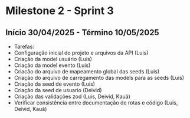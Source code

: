 # Milestone 2 - Sprint 3

## Início 30/04/2025 - Término 10/05/2025

- Tarefas:
- Configuração inicial do projeto e arquivos da API (Luis)
- Criação da model usuário (Luis)
- Criação da model evento (Luis)
- Criacão do arquivo de mapeamento global das seeds (Luis)
- Criação do arquivo de carregamento das models para as seeds (Luis)
- Criação da seed de evento (Luis)
- Criação da seed de usuario (Deivid)
- Criação das validações zod (Luis, Deivid, Kauã)
- Verificar consistência entre documentação de rotas e código (Luis, Deivid, Kauã)